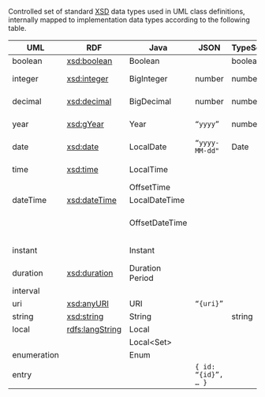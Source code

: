Controlled set of standard [XSD](https://www.w3.org/TR/xmlschema-2/#built-in-datatypes) data types used in UML class definitions, internally mapped to implementation data types according to the following table.

| UML         | RDF                                                                | Java                 | JSON                | TypeScript | Description                                        |
|-------------|--------------------------------------------------------------------|----------------------|---------------------|------------|----------------------------------------------------|
| boolean     | [xsd:boolean](https://www.w3.org/TR/xmlschema-2/#boolean)          | Boolean              |                     | boolean    |                                                    |
| integer     | [xsd:integer](https://www.w3.org/TR/xmlschema-2/#integer)          | BigInteger           | number              | number     | arbitrary precision integer number                 |
| decimal     | [xsd:decimal](https://www.w3.org/TR/xmlschema-2/#decimal)          | BigDecimal           | number              | number     | arbitrary precision decimal number                 |
| year        | [xsd:gYear](https://www.w3.org/TR/xmlschema-2/#gYear)              | Year                 | `“yyyy”`            | number     | absolute ISO 8601 year (yyyy)                      |
| date        | [xsd:date](https://www.w3.org/TR/xmlschema-2/#date)                | LocalDate            | `“yyyy-MM-dd"`      | Date       | local ISO 8601 date (yyyy-MM-dd)                   |
| time        | [xsd:time](https://www.w3.org/TR/xmlschema-2/#time)                | LocalTime            |                     |            | local ISO 8601 time (hh:mm:ss.sss)                 |
|             |                                                                    | OffsetTime           |                     |            |                                                    |
| dateTime    | [xsd:dateTime](https://www.w3.org/TR/xmlschema-2/#dateTime)        | LocalDateTime        |                     |            |                                                    |
|             |                                                                    | OffsetDateTime       |                     |            | local ISO 8601 date-time (yyyy-MM-ddThh:mm:ss.sss) |
| instant     |                                                                    | Instant              |                     |            | (yyyy-MM-ddThh:mm:ss.sssZ)                         |
| duration    | [xsd:duration](https://www.w3.org/TR/xmlschema-2/#duration)        | Duration<br />Period |                     |            | local ISO 8601 duration (PyYMMdDThHmMs.sS)         |
| interval    |                                                                    |                      |                     |            |                                                    |
| uri         | [xsd:anyURI](https://www.w3.org/TR/xmlschema-2/#anyURI)            | URI                  | `“{uri}”`           |            | absolute/relative URI                              |
| string      | [xsd:string](https://www.w3.org/TR/xmlschema-2/#string)            | String               |                     | string     |                                                    |
| local       | [rdfs:langString](https://www.w3.org/TR/rdf-schema/#ch_langstring) | Local<String>        |                     |            | localized text                                     |
|             |                                                                    | Local<Set<String>>   |                     |            |                                                    |
| enumeration |                                                                    | Enum<T>              |                     |            | closed value set                                   |
| entry       |                                                                    |                      | `{ id: “{id}”, … }` |            |                                                    |